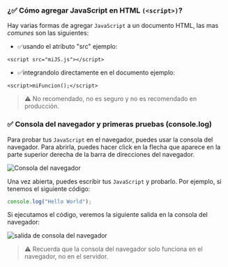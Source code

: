 ### ¿✅ Cómo agregar JavaScript en HTML `(<script>)`?

Hay varias formas de agregar `JavaScript` a un documento HTML, las mas _comunes_ son las siguientes:

- ✅usando el atributo "src" ejemplo:

```
<script src="miJS.js"></script>
```

- ✅integrandolo directamente en el documento ejemplo:

```
<script>miFuncion();</script>
```

> ⚠️ No recomendado, no es seguro y no es recomendado en producción.

### ✅ Consola del navegador y primeras pruebas (console.log)

Para probar tus `JavaScript` en el navegador, puedes usar la consola del navegador. Para abrirla, puedes hacer click en la flecha que aparece en la parte superior derecha de la barra de direcciones del navegador.

![Consola del navegador](https://developer.chrome.com/static/docs/devtools/console/javascript/image/this-tutorial-the-left-3bf8b216c0b2e.png)

Una vez abierta, puedes escribir tus `JavaScript` y probarlo. Por ejemplo, si tenemos el siguiente código:

```javascript
console.log("Hello World");
```

Si ejecutamos el código, veremos la siguiente salida en la consola del navegador:

![salida de consola del navegador](https://encrypted-tbn0.gstatic.com/images?q=tbn:ANd9GcT5ubxoCizwtQFgHF9VKtcXWBcXMRt5I0QJ3KdOAwEiiOrHNLgjLXCXxm4DTtRcIaR_WA&usqp=CAU)

> ⚠️ Recuerda que la consola del navegador solo funciona en el navegador, no en el servidor.

